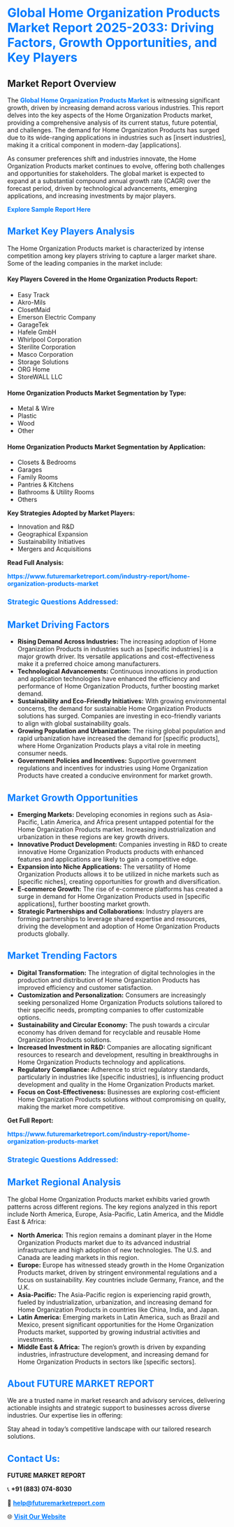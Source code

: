 <h1 style="color: #007BFF;">Global Home Organization Products Market Report 2025-2033: Driving Factors, Growth Opportunities, and Key Players</h1>

<section id="overview">
<h2>Market Report Overview</h2>
<p>The <a href="https://www.futuremarketreport.com/industry-report/home-organization-products-market" style="color: #007BFF; text-decoration: none;"><strong>Global Home Organization Products Market</strong></a> is witnessing significant growth, driven by increasing demand across various industries. This report delves into the key aspects of the Home Organization Products market, providing a comprehensive analysis of its current status, future potential, and challenges. The demand for Home Organization Products has surged due to its wide-ranging applications in industries such as [insert industries], making it a critical component in modern-day [applications].</p>
<p>As consumer preferences shift and industries innovate, the Home Organization Products market continues to evolve, offering both challenges and opportunities for stakeholders. The global market is expected to expand at a substantial compound annual growth rate (CAGR) over the forecast period, driven by technological advancements, emerging applications, and increasing investments by major players.</p>
</section>

<section id="overview">
<p><a href="https://www.futuremarketreport.com/request-sample/reportId=53762" style="color: #007BFF; text-decoration: none;"><strong>Explore Sample Report Here</strong></a></p>
</section>

<section id="key-players">
<h2 style="color: #007BFF;">Market Key Players Analysis</h2>
<p>The Home Organization Products market is characterized by intense competition among key players striving to capture a larger market share. Some of the leading companies in the market include:</p>
<h4>Key Players Covered in the Home Organization Products Report:</h4>
<ul><li>Easy Track</li><li>Akro-Mils</li><li>ClosetMaid</li><li>Emerson Electric Company</li><li>GarageTek</li><li>Hafele GmbH</li><li>Whirlpool Corporation</li><li>Sterilite Corporation</li><li>Masco Corporation</li><li>Storage Solutions</li><li>ORG Home</li><li>StoreWALL LLC</li></ul>
<h4>Home Organization Products Market Segmentation by Type:</h4>
<ul><li>Metal &amp; Wire</li><li>Plastic</li><li>Wood</li><li>Other</li></ul>

<h4>Home Organization Products Market Segmentation by Application:</h4>
<ul><li>Closets &amp; Bedrooms</li><li>Garages</li><li>Family Rooms</li><li>Pantries &amp; Kitchens</li><li>Bathrooms &amp; Utility Rooms</li><li>Others</li></ul>
<p><strong>Key Strategies Adopted by Market Players:</strong></p>
<ul>
<li>Innovation and R&D</li>
<li>Geographical Expansion</li>
<li>Sustainability Initiatives</li>
<li>Mergers and Acquisitions</li>
</ul>
</section>

<section>
<p><strong>Read Full Analysis: </strong></p><a href="https://www.futuremarketreport.com/industry-report/home-organization-products-market" style="color: #007BFF; text-decoration: none;"><strong>https://www.futuremarketreport.com/industry-report/home-organization-products-market</strong></a>
<h3 style="color: #007BFF;">Strategic Questions Addressed:</h3>
</section>

<section id="driving-factors">
<h2 style="color: #007BFF;">Market Driving Factors</h2>
<ul>
<li><strong>Rising Demand Across Industries:</strong> The increasing adoption of Home Organization Products in industries such as [specific industries] is a major growth driver. Its versatile applications and cost-effectiveness make it a preferred choice among manufacturers.</li>
<li><strong>Technological Advancements:</strong> Continuous innovations in production and application technologies have enhanced the efficiency and performance of Home Organization Products, further boosting market demand.</li>
<li><strong>Sustainability and Eco-Friendly Initiatives:</strong> With growing environmental concerns, the demand for sustainable Home Organization Products solutions has surged. Companies are investing in eco-friendly variants to align with global sustainability goals.</li>
<li><strong>Growing Population and Urbanization:</strong> The rising global population and rapid urbanization have increased the demand for [specific products], where Home Organization Products plays a vital role in meeting consumer needs.</li>
<li><strong>Government Policies and Incentives:</strong> Supportive government regulations and incentives for industries using Home Organization Products have created a conducive environment for market growth.</li>
</ul>
</section>

<section id="growth-opportunities">
<h2 style="color: #007BFF;">Market Growth Opportunities</h2>
<ul>
<li><strong>Emerging Markets:</strong> Developing economies in regions such as Asia-Pacific, Latin America, and Africa present untapped potential for the Home Organization Products market. Increasing industrialization and urbanization in these regions are key growth drivers.</li>
<li><strong>Innovative Product Development:</strong> Companies investing in R&D to create innovative Home Organization Products products with enhanced features and applications are likely to gain a competitive edge.</li>
<li><strong>Expansion into Niche Applications:</strong> The versatility of Home Organization Products allows it to be utilized in niche markets such as [specific niches], creating opportunities for growth and diversification.</li>
<li><strong>E-commerce Growth:</strong> The rise of e-commerce platforms has created a surge in demand for Home Organization Products used in [specific applications], further boosting market growth.</li>
<li><strong>Strategic Partnerships and Collaborations:</strong> Industry players are forming partnerships to leverage shared expertise and resources, driving the development and adoption of Home Organization Products products globally.</li>
</ul>
</section>

<section id="trending-factors">
<h2 style="color: #007BFF;">Market Trending Factors</h2>
<ul>
<li><strong>Digital Transformation:</strong> The integration of digital technologies in the production and distribution of Home Organization Products has improved efficiency and customer satisfaction.</li>
<li><strong>Customization and Personalization:</strong> Consumers are increasingly seeking personalized Home Organization Products solutions tailored to their specific needs, prompting companies to offer customizable options.</li>
<li><strong>Sustainability and Circular Economy:</strong> The push towards a circular economy has driven demand for recyclable and reusable Home Organization Products solutions.</li>
<li><strong>Increased Investment in R&D:</strong> Companies are allocating significant resources to research and development, resulting in breakthroughs in Home Organization Products technology and applications.</li>
<li><strong>Regulatory Compliance:</strong> Adherence to strict regulatory standards, particularly in industries like [specific industries], is influencing product development and quality in the Home Organization Products market.</li>
<li><strong>Focus on Cost-Effectiveness:</strong> Businesses are exploring cost-efficient Home Organization Products solutions without compromising on quality, making the market more competitive.</li>
</ul>
</section>

<section>
<p><strong>Get Full Report: </strong></p><a href="https://www.futuremarketreport.com/industry-report/home-organization-products-market" style="color: #007BFF; text-decoration: none;"><strong>https://www.futuremarketreport.com/industry-report/home-organization-products-market</strong></a>
<h3 style="color: #007BFF;">Strategic Questions Addressed:</h3>
</section>


<section id="regional-analysis">
<h2 style="color: #007BFF;">Market Regional Analysis</h2>
<p>The global Home Organization Products market exhibits varied growth patterns across different regions. The key regions analyzed in this report include North America, Europe, Asia-Pacific, Latin America, and the Middle East & Africa:</p>
<ul>
<li><strong>North America:</strong> This region remains a dominant player in the Home Organization Products market due to its advanced industrial infrastructure and high adoption of new technologies. The U.S. and Canada are leading markets in this region.</li>
<li><strong>Europe:</strong> Europe has witnessed steady growth in the Home Organization Products market, driven by stringent environmental regulations and a focus on sustainability. Key countries include Germany, France, and the U.K.</li>
<li><strong>Asia-Pacific:</strong> The Asia-Pacific region is experiencing rapid growth, fueled by industrialization, urbanization, and increasing demand for Home Organization Products in countries like China, India, and Japan.</li>
<li><strong>Latin America:</strong> Emerging markets in Latin America, such as Brazil and Mexico, present significant opportunities for the Home Organization Products market, supported by growing industrial activities and investments.</li>
<li><strong>Middle East & Africa:</strong> The region’s growth is driven by expanding industries, infrastructure development, and increasing demand for Home Organization Products in sectors like [specific sectors].</li>
</ul>
</section>

<footer>
<h2 style="color: #007BFF;">About FUTURE MARKET REPORT</h2>
<p>We are a trusted name in market research and advisory services, delivering actionable insights and strategic support to businesses across diverse industries. Our expertise lies in offering:</p>

<p>Stay ahead in today’s competitive landscape with our tailored research solutions.</p>

<h2 style="color: #007BFF;">Contact Us:</h2>
<p><strong>FUTURE MARKET REPORT</strong></p>
<p>📞 <strong>+91 (883) 074-8030</strong></p>
<p>📧 <strong><a href="mailto:help@futuremarketreport.com" style="color: #007BFF;">help@futuremarketreport.com</a></strong></p>
<p>🌐 <strong><a href="https://www.futuremarketreport.com/" style="color: #007BFF;">Visit Our Website</a></strong></p>
</footer>